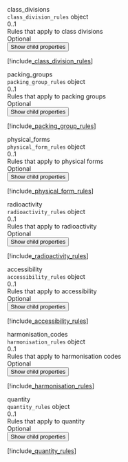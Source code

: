 <div class="property">
    <div class="name">class_divisions</div>
    <div class="type"><code>class_division_rules</code> object</div>
    <div class="occurs">0..1</div>
    <div class="description">Rules that apply to class divisions</div>
    <div class="validation">Optional</div>
    <div class="dropdown"> 
        <button onclick="dropFunction(this)">Show child properties</button>
        <div class="dropdown-content">

[!include[_class_division_rules](_class_division_rules.md)]
</div>
    </div>    
</div>
<div class="property">
    <div class="name">packing_groups</div>
    <div class="type"><code>packing_group_rules</code> object</div>
    <div class="occurs">0..1</div>
    <div class="description">Rules that apply to packing groups</div>
    <div class="validation">Optional</div>
    <div class="dropdown"> 
        <button onclick="dropFunction(this)">Show child properties</button>
        <div class="dropdown-content">

[!include[_packing_group_rules](_packing_group_rules.md)]
</div>
    </div>    
</div>
<div class="property">
    <div class="name">physical_forms</div>
    <div class="type"><code>physical_form_rules</code> object</div>
    <div class="occurs">0..1</div>
    <div class="description">Rules that apply to physical forms</div>
    <div class="validation">Optional</div>
    <div class="dropdown"> 
        <button onclick="dropFunction(this)">Show child properties</button>
        <div class="dropdown-content">

[!include[_physical_form_rules](_physical_form_rules.md)]
</div>
    </div>    
</div>
<div class="property">
    <div class="name">radioactivity</div>
    <div class="type"><code>radioactivity_rules</code> object</div>
    <div class="occurs">0..1</div>
    <div class="description">Rules that apply to radioactivity</div>
    <div class="validation">Optional</div>
    <div class="dropdown"> 
        <button onclick="dropFunction(this)">Show child properties</button>
        <div class="dropdown-content">

[!include[_radioactivity_rules](_radioactivity_rules.md)]
</div>
    </div>    
</div>
<div class="property">
    <div class="name">accessibility</div>
    <div class="type"><code>accessibility_rules</code> object</div>
    <div class="occurs">0..1</div>
    <div class="description">Rules that apply to accessibility</div>
    <div class="validation">Optional</div>
    <div class="dropdown"> 
        <button onclick="dropFunction(this)">Show child properties</button>
        <div class="dropdown-content">

[!include[_accessibility_rules](_accessibility_rules.md)]
</div>
    </div>    
</div>
<div class="property">
    <div class="name">harmonisation_codes</div>
    <div class="type"><code>harmonisation_rules</code> object</div>
    <div class="occurs">0..1</div>
    <div class="description">Rules that apply to harmonisation codes</div>
    <div class="validation">Optional</div>
    <div class="dropdown"> 
        <button onclick="dropFunction(this)">Show child properties</button>
        <div class="dropdown-content">

[!include[_harmonisation_rules](_harmonisation_rules.md)]
</div>
    </div>    
</div>
<div class="property">
    <div class="name">quantity</div>
    <div class="type"><code>quantity_rules</code> object</div>
    <div class="occurs">0..1</div>
    <div class="description">Rules that apply to quantity</div>
    <div class="validation">Optional</div>
    <div class="dropdown"> 
        <button onclick="dropFunction(this)">Show child properties</button>
        <div class="dropdown-content">

[!include[_quantity_rules](_quantity_rules.md)]
</div>
    </div>    
</div>
